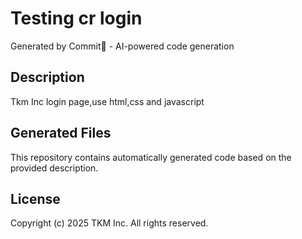 # Testing cr login

Generated by Commit🚀 - AI-powered code generation

## Description
Tkm Inc login page,use html,css and javascript

## Generated Files
This repository contains automatically generated code based on the provided description.

## License
Copyright (c) 2025 TKM Inc. All rights reserved.
